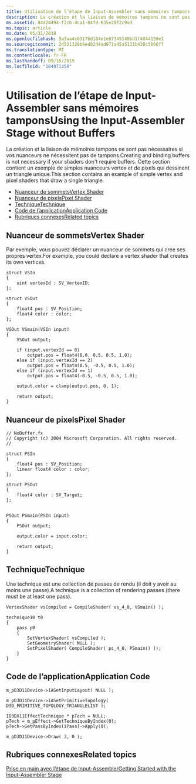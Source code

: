 ```yaml
---
title: Utilisation de l’étape de Input-Assembler sans mémoires tampons
description: La création et la liaison de mémoires tampons ne sont pas nécessaires si vos nuanceurs ne nécessitent pas de tampons. Cette section contient un exemple de simples nuanceurs vertex et de pixels qui dessinent un triangle unique.
ms.assetid: 84d24494-f2cb-4ca1-84fd-635e20f2c9ad
ms.topic: article
ms.date: 05/31/2018
ms.openlocfilehash: 5a3aa4c63176d184e1e67349149bd1f4044159e1
ms.sourcegitcommit: 2d531328b6ed82d4ad971a45a5131b430c5866f7
ms.translationtype: MT
ms.contentlocale: fr-FR
ms.lasthandoff: 09/16/2019
ms.locfileid: "104971350"
---
```

# <a name="using-the-input-assembler-stage-without-buffers"></a><span data-ttu-id="f58ed-104">Utilisation de l’étape de Input-Assembler sans mémoires tampons</span><span class="sxs-lookup"><span data-stu-id="f58ed-104">Using the Input-Assembler Stage without Buffers</span></span>

<span data-ttu-id="f58ed-105">La création et la liaison de mémoires tampons ne sont pas nécessaires si vos nuanceurs ne nécessitent pas de tampons.</span><span class="sxs-lookup"><span data-stu-id="f58ed-105">Creating and binding buffers is not necessary if your shaders don't require buffers.</span></span> <span data-ttu-id="f58ed-106">Cette section contient un exemple de simples nuanceurs vertex et de pixels qui dessinent un triangle unique.</span><span class="sxs-lookup"><span data-stu-id="f58ed-106">This section contains an example of simple vertex and pixel shaders that draw a single triangle.</span></span>

-   [<span data-ttu-id="f58ed-107">Nuanceur de sommets</span><span class="sxs-lookup"><span data-stu-id="f58ed-107">Vertex Shader</span></span>](#vertex-shader)
-   [<span data-ttu-id="f58ed-108">Nuanceur de pixels</span><span class="sxs-lookup"><span data-stu-id="f58ed-108">Pixel Shader</span></span>](#pixel-shader)
-   [<span data-ttu-id="f58ed-109">Technique</span><span class="sxs-lookup"><span data-stu-id="f58ed-109">Technique</span></span>](#technique)
-   [<span data-ttu-id="f58ed-110">Code de l’application</span><span class="sxs-lookup"><span data-stu-id="f58ed-110">Application Code</span></span>](#application-code)
-   [<span data-ttu-id="f58ed-111">Rubriques connexes</span><span class="sxs-lookup"><span data-stu-id="f58ed-111">Related topics</span></span>](#related-topics)

## <a name="vertex-shader"></a><span data-ttu-id="f58ed-112">Nuanceur de sommets</span><span class="sxs-lookup"><span data-stu-id="f58ed-112">Vertex Shader</span></span>

<span data-ttu-id="f58ed-113">Par exemple, vous pouvez déclarer un nuanceur de sommets qui crée ses propres vertex.</span><span class="sxs-lookup"><span data-stu-id="f58ed-113">For example, you could declare a vertex shader that creates its own vertices.</span></span>


```
struct VSIn
{
    uint vertexId : SV_VertexID;
};

struct VSOut
{
    float4 pos : SV_Position;
    float4 color : color;
};

VSOut VSmain(VSIn input)
{
    VSOut output;
    
    if (input.vertexId == 0)
        output.pos = float4(0.0, 0.5, 0.5, 1.0);
    else if (input.vertexId == 2)
        output.pos = float4(0.5, -0.5, 0.5, 1.0);
    else if (input.vertexId == 1)
        output.pos = float4(-0.5, -0.5, 0.5, 1.0);
    
    output.color = clamp(output.pos, 0, 1);
    
    return output;
}
```



## <a name="pixel-shader"></a><span data-ttu-id="f58ed-114">Nuanceur de pixels</span><span class="sxs-lookup"><span data-stu-id="f58ed-114">Pixel Shader</span></span>


```
// NoBuffer.fx
// Copyright (c) 2004 Microsoft Corporation. All rights reserved.
//

struct PSIn
{
    float4 pos : SV_Position;
    linear float4 color : color;
};

struct PSOut
{
    float4 color : SV_Target;
};


PSOut PSmain(PSIn input)
{
    PSOut output;
    
    output.color = input.color;
    
    return output;
}
```



## <a name="technique"></a><span data-ttu-id="f58ed-115">Technique</span><span class="sxs-lookup"><span data-stu-id="f58ed-115">Technique</span></span>

<span data-ttu-id="f58ed-116">Une technique est une collection de passes de rendu (il doit y avoir au moins une passe).</span><span class="sxs-lookup"><span data-stu-id="f58ed-116">A technique is a collection of rendering passes (there must be at least one pass).</span></span>


```
VertexShader vsCompiled = CompileShader( vs_4_0, VSmain() );

technique10 t0
{
    pass p0
    {
        SetVertexShader( vsCompiled );
        SetGeometryShader( NULL );
        SetPixelShader( CompileShader( ps_4_0, PSmain() ));
    }  
}
```



## <a name="application-code"></a><span data-ttu-id="f58ed-117">Code de l’application</span><span class="sxs-lookup"><span data-stu-id="f58ed-117">Application Code</span></span>


```
m_pD3D11Device->IASetInputLayout( NULL );

m_pD3D11Device->IASetPrimitiveTopology( D3D_PRIMITIVE_TOPOLOGY_TRIANGLELIST );
    
ID3DX11EffectTechnique * pTech = NULL;
pTech = m_pEffect->GetTechniqueByIndex(0);
pTech->GetPassByIndex(iPass)->Apply(0);

m_pD3D11Device->Draw( 3, 0 );
```



## <a name="related-topics"></a><span data-ttu-id="f58ed-118">Rubriques connexes</span><span class="sxs-lookup"><span data-stu-id="f58ed-118">Related topics</span></span>

<dl> <dt>

[<span data-ttu-id="f58ed-119">Prise en main avec l’étape de Input-Assembler</span><span class="sxs-lookup"><span data-stu-id="f58ed-119">Getting Started with the Input-Assembler Stage</span></span>](d3d10-graphics-programming-guide-input-assembler-stage-getting-started.md)
</dt> </dl>

 

 




